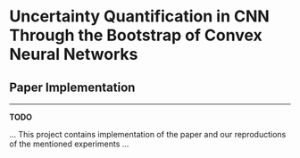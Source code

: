 # Uncertainty Quantification in CNN Through the Bootstrap of Convex Neural Networks
## Paper Implementation

---

**TODO**

... This project contains implementation of the paper and our reproductions of the mentioned experiments ...
